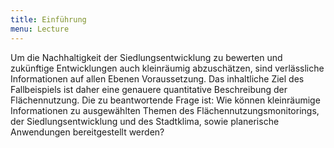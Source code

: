 ```yaml
---
title: Einführung
menu: Lecture
---
```

Um die Nachhaltigkeit der Siedlungsentwicklung zu bewerten und zukünftige Entwicklungen auch kleinräumig abzuschätzen, sind verlässliche Informationen auf allen Ebenen Voraussetzung. Das inhaltliche Ziel des Fallbeispiels ist daher eine genauere quantitative Beschreibung der Flächennutzung. Die zu beantwortende Frage ist:
Wie können kleinräumige Informationen zu ausgewählten Themen des Flächennutzungsmonitorings, der Siedlungsentwicklung und des Stadtklima, sowie planerische Anwendungen bereitgestellt werden?
